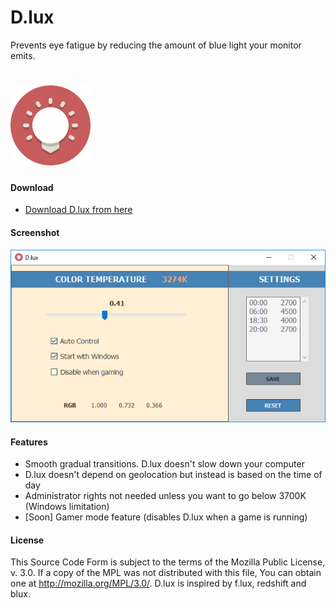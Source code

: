 # D.lux
Prevents eye fatigue by reducing the amount of blue light your monitor emits.

# ![](D.lux/logo.png)

#### Download
* [Download D.lux from here](https://github.com/D-Ermis/D.lux/releases)

#### Screenshot
![](D.lux/dlux.png)

#### Features
* Smooth gradual transitions. D.lux doesn't slow down your computer
* D.lux doesn't depend on geolocation but instead is based on the time of day
* Administrator rights not needed unless you want to go below 3700K (Windows limitation)
* [Soon] Gamer mode feature (disables D.lux when a game is running)

#### License


This Source Code Form is subject to the terms of the 
Mozilla Public License, v. 3.0. If a copy of the MPL 
was not distributed with this file, You can obtain one at 
http://mozilla.org/MPL/3.0/.
D.lux is inspired by f.lux, redshift and blux.
